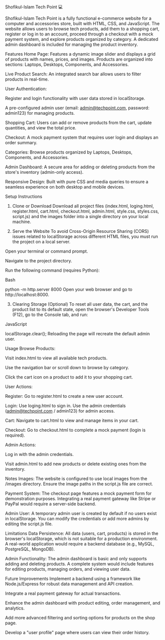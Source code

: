 Shofikul-Islam Tech Point 💻




Shofikul-Islam Tech Point is a fully functional e-commerce website for a computer and accessories store, built with HTML, CSS, and JavaScript. The website allows users to browse tech products, add them to a shopping cart, register or log in to an account, proceed through a checkout with a mock payment system, and explore products organized by category. A dedicated admin dashboard is included for managing the product inventory.

Features
Home Page: Features a dynamic image slider and displays a grid of products with names, prices, and images. Products are organized into sections: Laptops, Desktops, Components, and Accessories.

Live Product Search: An integrated search bar allows users to filter products in real-time.

User Authentication:

Register and login functionality with user data stored in localStorage.

A pre-configured admin user (email: admin@techpoint.com, password: admin123) for managing products.

Shopping Cart: Users can add or remove products from the cart, update quantities, and view the total price.

Checkout: A mock payment system that requires user login and displays an order summary.

Categories: Browse products organized by Laptops, Desktops, Components, and Accessories.

Admin Dashboard: A secure area for adding or deleting products from the store's inventory (admin-only access).

Responsive Design: Built with pure CSS and media queries to ensure a seamless experience on both desktop and mobile devices.





Setup Instructions
1. Clone or Download
Download all project files (index.html, loging.html, register.html, cart.html, checkout.html, admin.html, style.css, styles.css, script.js) and the images folder into a single directory on your local machine.

2. Serve the Website
To avoid Cross-Origin Resource Sharing (CORS) issues related to localStorage across different HTML files, you must run the project on a local server.

Open your terminal or command prompt.

Navigate to the project directory.

Run the following command (requires Python):

Bash

python -m http.server 8000
Open your web browser and go to http://localhost:8000.

3. Clearing Storage (Optional)
To reset all user data, the cart, and the product list to its default state, open the browser's Developer Tools (F12), go to the Console tab, and run:

JavaScript

localStorage.clear();
Reloading the page will recreate the default admin user.

Usage
Browse Products:

Visit index.html to view all available tech products.

Use the navigation bar or scroll down to browse by category.

Click the cart icon on a product to add it to your shopping cart.

User Actions:

Register: Go to register.html to create a new user account.

Login: Use loging.html to sign in. Use the admin credentials (admin@techpoint.com / admin123) for admin access.

Cart: Navigate to cart.html to view and manage items in your cart.

Checkout: Go to checkout.html to complete a mock payment (login is required).

Admin Actions:

Log in with the admin credentials.

Visit admin.html to add new products or delete existing ones from the inventory.

Notes
Images: The website is configured to use local images from the /images directory. Ensure the image paths in the script.js file are correct.

Payment System: The checkout page features a mock payment form for demonstration purposes. Integrating a real payment gateway like Stripe or PayPal would require a server-side backend.

Admin User: A temporary admin user is created by default if no users exist in localStorage. You can modify the credentials or add more admins by editing the script.js file.

Limitations
Data Persistence: All data (users, cart, products) is stored in the browser's localStorage, which is not suitable for a production environment. A real-world application would require a backend database (e.g., MySQL, PostgreSQL, MongoDB).

Admin Functionality: The admin dashboard is basic and only supports adding and deleting products. A complete system would include features for editing products, managing orders, and viewing user data.




Future Improvements
Implement a backend using a framework like Node.js/Express for robust data management and API creation.

Integrate a real payment gateway for actual transactions.

Enhance the admin dashboard with product editing, order management, and analytics.

Add more advanced filtering and sorting options for products on the shop page.

Develop a "user profile" page where users can view their order history.

